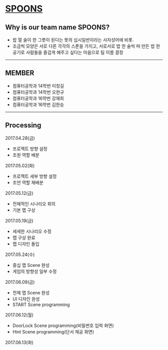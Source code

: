 

# [SPOONS](https://github.com/aerain/ourproject)


## Why is our team name SPOONS?

 - 밥 열 술이 한 그릇이 된다는 뜻의 십시일반이라는 사자성어에 비롯.
 - 조금씩 모양은 서로 다른 각각의 스푼을 가지고, 서로서로 밥 한 술씩 떠 만든 밥 한 공기로 사람들을 즐겁게 해주고 싶다는 마음으로 팀 이름 결정 

----

## MEMBER

 - 컴퓨터공학과 14학번 이청길
 - 컴퓨터공학과 14학번 오현규
 - 컴퓨터공학과 16학번 강재희
 - 컴퓨터공학과 16학번 김한승
 

---

## Processing

 2017.04.28(금)
 
 - 프로젝트 방향 설정
 - 조원 역할 배분
 
 
 2017.05.02(화)
 
 - 프로젝트 세부 방향 설정
 - 조언 역할 재배분
 
 
 2017.05.12(금)
 
 - 전체적인 시나리오 회의
 - 기본 맵 구상
 
 
 2017.05.19(금)
 
 - 세세한 시나리오 수정
 - 맵 구상 완료
 - 맵 디자인 돌입
 
 
 2017.05.24(수)
 
 - 중십 맵 Scene 완성
 - 게임의 방향성 일부 수정
 
 
2017.06.09(금)

 - 전체 맵 Scene 완성
 - UI 디자인 완성
 - START Scene programming


 2017.06.12(월)

 - DoorLock Scene programming(비밀번호 입력 화면)
 - Hint Scene programming(단서 제공 화면)


2017.06.13(화)
